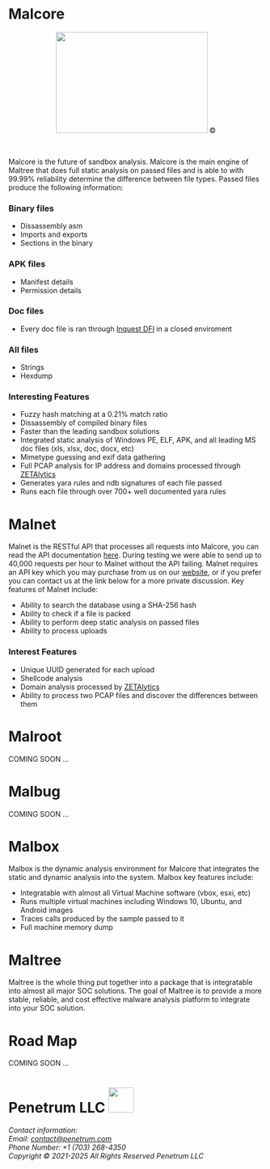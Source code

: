# Malcore

<p align="center">
<img height="200" width="300" src="https://user-images.githubusercontent.com/14183473/108923102-d7a4a780-75fd-11eb-8e28-f0049611d6d5.png"/> ©
</p><br>


Malcore is the future of sandbox analysis. Malcore is the main engine of Maltree that does full static analysis on passed files and is able to with 99.99% reliability determine the difference between file types. Passed files produce the following information:

### Binary files

 - Dissassembly asm
 - Imports and exports 
 - Sections in the binary

### APK files

 - Manifest details
 - Permission details

### Doc files

 - Every doc file is ran through [Inquest DFI](https://labs.inquest.net/dfi) in a closed enviroment

### All files

 - Strings
 - Hexdump

### Interesting Features

 - Fuzzy hash matching at a 0.21% match ratio
 - Dissassembly of compiled binary files
 - Faster than the leading sandbox solutions
 - Integrated static analysis of Windows PE, ELF, APK, and all leading MS doc files (xls, xlsx, doc, docx, etc)
 - Mimetype guessing and exif data gathering
 - Full PCAP analysis for IP address and domains processed through [ZETAlytics](https://zetalytics.com/)
 - Generates yara rules and ndb signatures of each file passed
 - Runs each file through over 700+ well documented yara rules

# Malnet

Malnet is the RESTful API that processes all requests into Malcore, you can read the API documentation [here](http://173.79.10.115:9080/apidocs). During testing we were able to send up to 40,000 requests per hour to Malnet without the API failing. Malnet requires an API key which you may purchase from us on our [website](https://penetrum.com), or if you prefer you can contact us at the link below for a more private discussion. Key features of Malnet include:

 - Ability to search the database using a SHA-256 hash
 - Ability to check if a file is packed
 - Ability to perform deep static analysis on passed files
 - Ability to process uploads


### Interest Features

 - Unique UUID generated for each upload
 - Shellcode analysis 
 - Domain analysis processed by [ZETAlytics](https://zetalytics.com/)
 - Ability to process two PCAP files and discover the differences between them

# Malroot

COMING SOON ...

# Malbug 

COMING SOON ...

# Malbox

Malbox is the dynamic analysis environment for Malcore that integrates the static and dynamic analysis into the system. Malbox key features include:

 - Integratable with almost all Virtual Machine software (vbox, esxi, etc)
 - Runs multiple virtual machines including Windows 10, Ubuntu, and Android images
 - Traces calls produced by the sample passed to it
 - Full machine memory dump

# Maltree

Maltree is the whole thing put together into a package that is integratable into almost all major SOC solutions. The goal of Maltree is to provide a more stable, reliable, and cost effective malware analysis platform to integrate into your SOC solution.

# Road Map

COMING SOON ...


# **Penetrum LLC** <img src="https://penetrum.com/res/img/hand_logo_black.png" width=50 height=50 />

###### Contact information: <br> Email: contact@penetrum.com <br> Phone Number: +1 (703) 268-4350 <br> Copyright © 2021-2025 All Rights Reserved Penetrum LLC
